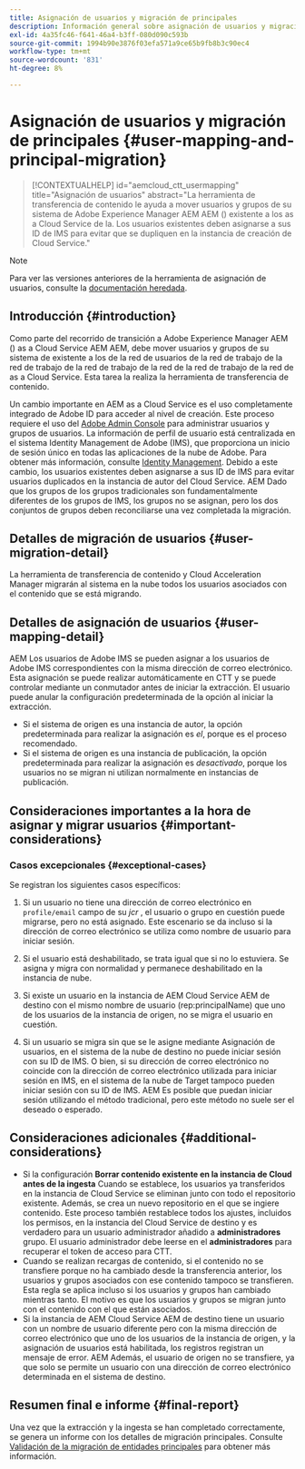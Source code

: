 ```yaml
---
title: Asignación de usuarios y migración de principales
description: Información general sobre asignación de usuarios y migración de principales
exl-id: 4a35fc46-f641-46a4-b3ff-080d090c593b
source-git-commit: 1994b90e3876f03efa571a9ce65b9fb8b3c90ec4
workflow-type: tm+mt
source-wordcount: '831'
ht-degree: 8%

---
```


# Asignación de usuarios y migración de principales {#user-mapping-and-principal-migration}

>[!CONTEXTUALHELP]
>id="aemcloud_ctt_usermapping"
>title="Asignación de usuarios"
>abstract="La herramienta de transferencia de contenido le ayuda a mover usuarios y grupos de su sistema de Adobe Experience Manager AEM AEM () existente a los as a Cloud Service de la. Los usuarios existentes deben asignarse a sus ID de IMS para evitar que se dupliquen en la instancia de creación de Cloud Service."

>[!NOTE]
>Para ver las versiones anteriores de la herramienta de asignación de usuarios, consulte la [documentación heredada](/help/journey-migration/content-transfer-tool/user-mapping-tool-legacy/considerations-user-mapping-tool-legacy.md).

## Introducción {#introduction}

Como parte del recorrido de transición a Adobe Experience Manager AEM () as a Cloud Service AEM AEM, debe mover usuarios y grupos de su sistema de existente a los de la red de usuarios de la red de trabajo de la red de trabajo de la red de trabajo de la red de la red de trabajo de la red de as a Cloud Service. Esta tarea la realiza la herramienta de transferencia de contenido.

Un cambio importante en AEM as a Cloud Service es el uso completamente integrado de Adobe ID para acceder al nivel de creación. Este proceso requiere el uso del [Adobe Admin Console](https://helpx.adobe.com/es/enterprise/using/admin-console.html) para administrar usuarios y grupos de usuarios. La información de perfil de usuario está centralizada en el sistema Identity Management de Adobe (IMS), que proporciona un inicio de sesión único en todas las aplicaciones de la nube de Adobe. Para obtener más información, consulte [Identity Management](https://experienceleague.adobe.com/docs/experience-manager-cloud-service/content/overview/what-is-new-and-different.html#identity-management). Debido a este cambio, los usuarios existentes deben asignarse a sus ID de IMS para evitar usuarios duplicados en la instancia de autor del Cloud Service. AEM Dado que los grupos de los grupos tradicionales son fundamentalmente diferentes de los grupos de IMS, los grupos no se asignan, pero los dos conjuntos de grupos deben reconciliarse una vez completada la migración.

## Detalles de migración de usuarios {#user-migration-detail}

La herramienta de transferencia de contenido y Cloud Acceleration Manager migrarán al sistema en la nube todos los usuarios asociados con el contenido que se está migrando.

## Detalles de asignación de usuarios {#user-mapping-detail}

AEM Los usuarios de Adobe IMS se pueden asignar a los usuarios de Adobe IMS correspondientes con la misma dirección de correo electrónico.  Esta asignación se puede realizar automáticamente en CTT y se puede controlar mediante un conmutador antes de iniciar la extracción. El usuario puede anular la configuración predeterminada de la opción al iniciar la extracción.

* Si el sistema de origen es una instancia de autor, la opción predeterminada para realizar la asignación es _el_, porque es el proceso recomendado.
* Si el sistema de origen es una instancia de publicación, la opción predeterminada para realizar la asignación es _desactivado_, porque los usuarios no se migran ni utilizan normalmente en instancias de publicación.

## Consideraciones importantes a la hora de asignar y migrar usuarios {#important-considerations}


### Casos excepcionales {#exceptional-cases}

Se registran los siguientes casos específicos:

1. Si un usuario no tiene una dirección de correo electrónico en `profile/email` campo de su *jcr* , el usuario o grupo en cuestión puede migrarse, pero no está asignado. Este escenario se da incluso si la dirección de correo electrónico se utiliza como nombre de usuario para iniciar sesión.

1. Si el usuario está deshabilitado, se trata igual que si no lo estuviera. Se asigna y migra con normalidad y permanece deshabilitado en la instancia de nube.

1. Si existe un usuario en la instancia de AEM Cloud Service AEM de destino con el mismo nombre de usuario (rep:principalName) que uno de los usuarios de la instancia de origen, no se migra el usuario en cuestión.

1. Si un usuario se migra sin que se le asigne mediante Asignación de usuarios, en el sistema de la nube de destino no puede iniciar sesión con su ID de IMS. O bien, si su dirección de correo electrónico no coincide con la dirección de correo electrónico utilizada para iniciar sesión en IMS, en el sistema de la nube de Target tampoco pueden iniciar sesión con su ID de IMS. AEM Es posible que puedan iniciar sesión utilizando el método tradicional, pero este método no suele ser el deseado o esperado.


## Consideraciones adicionales {#additional-considerations}

* Si la configuración **Borrar contenido existente en la instancia de Cloud antes de la ingesta** Cuando se establece, los usuarios ya transferidos en la instancia de Cloud Service se eliminan junto con todo el repositorio existente. Además, se crea un nuevo repositorio en el que se ingiere contenido. Este proceso también restablece todos los ajustes, incluidos los permisos, en la instancia del Cloud Service de destino y es verdadero para un usuario administrador añadido a **administradores** grupo. El usuario administrador debe leerse en el **administradores** para recuperar el token de acceso para CTT.
* Cuando se realizan recargas de contenido, si el contenido no se transfiere porque no ha cambiado desde la transferencia anterior, los usuarios y grupos asociados con ese contenido tampoco se transfieren. Esta regla se aplica incluso si los usuarios y grupos han cambiado mientras tanto. El motivo es que los usuarios y grupos se migran junto con el contenido con el que están asociados.
* Si la instancia de AEM Cloud Service AEM de destino tiene un usuario con un nombre de usuario diferente pero con la misma dirección de correo electrónico que uno de los usuarios de la instancia de origen, y la asignación de usuarios está habilitada, los registros registran un mensaje de error. AEM Además, el usuario de origen no se transfiere, ya que solo se permite un usuario con una dirección de correo electrónico determinada en el sistema de destino.

## Resumen final e informe {#final-report}

Una vez que la extracción y la ingesta se han completado correctamente, se genera un informe con los detalles de migración principales. Consulte [Validación de la migración de entidades principales](/help/journey-migration/content-transfer-tool/using-content-transfer-tool/validating-content-transfers.md#how-to-validate-principal-migration) para obtener más información.
